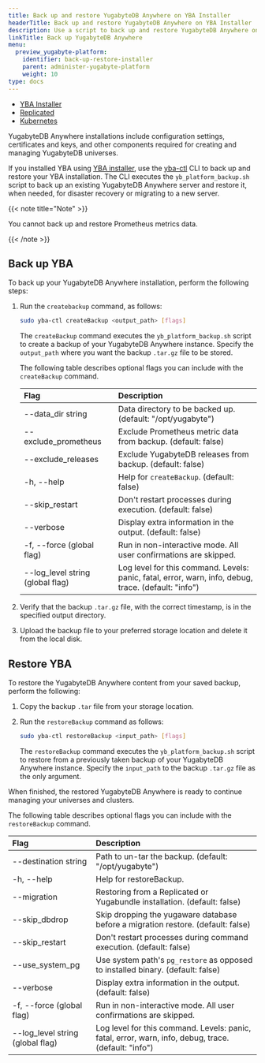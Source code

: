 ```yaml
---
title: Back up and restore YugabyteDB Anywhere on YBA Installer
headerTitle: Back up and restore YugabyteDB Anywhere on YBA Installer
description: Use a script to back up and restore YugabyteDB Anywhere on YBA Installer.
linkTitle: Back up YugabyteDB Anywhere
menu:
  preview_yugabyte-platform:
    identifier: back-up-restore-installer
    parent: administer-yugabyte-platform
    weight: 10
type: docs
---
```


<ul class="nav nav-tabs-alt nav-tabs-yb">
  <li>
    <a href="../back-up-restore-installer/" class="nav-link active">
      <i class="fa-solid fa-building"></i>
      YBA Installer</a>
  </li>

  <li >
    <a href="../back-up-restore-yp/" class="nav-link">
      <i class="fa-solid fa-cloud"></i>
      Replicated
    </a>
  </li>

  <li>
    <a href="../back-up-restore-k8s/" class="nav-link">
      <i class="fa-regular fa-dharmachakra" aria-hidden="true"></i>
      Kubernetes
    </a>
  </li>
</ul>

YugabyteDB Anywhere installations include configuration settings, certificates and keys, and other components required for creating and managing YugabyteDB universes.

If you installed YBA using [YBA installer](../../install-yugabyte-platform/install-software/installer/), use the [yba-ctl](../../install-yugabyte-platform/install-software/installer/#download-yba-installer) CLI to back up and restore your YBA installation. The CLI executes the `yb_platform_backup.sh` script to back up an existing YugabyteDB Anywhere server and restore it, when needed, for disaster recovery or migrating to a new server.

{{< note title="Note" >}}

You cannot back up and restore Prometheus metrics data.

{{< /note >}}

## Back up YBA

To back up your YugabyteDB Anywhere installation, perform the following steps:

1. Run the `createbackup` command, as follows:

    ```sh
    sudo yba-ctl createBackup <output_path> [flags]
    ```

    The `createBackup` command executes the `yb_platform_backup.sh` script to create a backup of your YugabyteDB Anywhere instance. Specify the `output_path` where you want the backup `.tar.gz` file to be stored.

    The following table describes optional flags you can include with the `createBackup` command.

    | Flag | Description |
    | :--- | :---------- |
    | --data_dir string | Data directory to be backed up. (default: "/opt/yugabyte") |
    | --exclude_prometheus | Exclude Prometheus metric data from backup. (default: false) |
    | --exclude_releases | Exclude YugabyteDB releases from backup. (default: false) |
    | -h, --help | Help for `createBackup`. (default: false) |
    | --skip_restart | Don't restart processes during execution. (default: false) |
    | --verbose | Display extra information in the output. (default: false) |
    | -f, --force (global flag) | Run in non-interactive mode. All user confirmations are skipped. |
    | --log_level string (global flag) | Log level for this command. Levels: panic, fatal, error, warn, info, debug, trace. (default: "info") |

1. Verify that the backup `.tar.gz` file, with the correct timestamp, is in the specified output directory.

1. Upload the backup file to your preferred storage location and delete it from the local disk.

## Restore YBA

To restore the YugabyteDB Anywhere content from your saved backup, perform the following:

1. Copy the backup `.tar` file from your storage location.

1. Run the `restoreBackup` command as follows:

    ```sh
    sudo yba-ctl restoreBackup <input_path> [flags]
    ```

    The `restoreBackup` command executes the `yb_platform_backup.sh` script to restore from a previously taken backup of your YugabyteDB Anywhere instance. Specify the `input_path` to the backup `.tar.gz` file as the only argument.

When finished, the restored YugabyteDB Anywhere is ready to continue managing your universes and clusters.

The following table describes optional flags you can include with the `restoreBackup` command.

| Flag | Description |
| :--- | :---------- |
| --destination string | Path to un-tar the backup. (default: "/opt/yugabyte") |
| -h, --help | Help for restoreBackup. |
| --migration | Restoring from a Replicated or Yugabundle installation. (default: false) |
| --skip_dbdrop | Skip dropping the yugaware database before a migration restore. (default: false) |
| --skip_restart | Don't restart processes during command execution. (default: false) |
| --use_system_pg | Use system path's `pg_restore` as opposed to installed binary. (default: false) |
| --verbose | Display extra information in the output. (default: false) |
| -f, --force (global flag) | Run in non-interactive mode. All user confirmations are skipped. |
| --log_level string (global flag) | Log level for this command. Levels: panic, fatal, error, warn, info, debug, trace. (default: "info") |